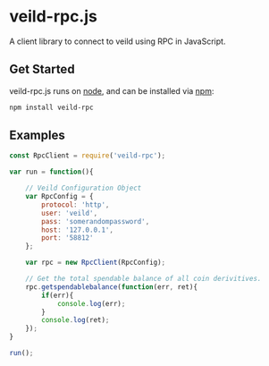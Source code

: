 veild-rpc.js
===============
A client library to connect to veild using RPC in JavaScript.

## Get Started

veild-rpc.js runs on [node](http://nodejs.org/), and can be installed via [npm](https://npmjs.org/):

```bash
npm install veild-rpc
```

## Examples

```javascript
const RpcClient = require('veild-rpc');

var run = function(){

    // Veild Configuration Object
    var RpcConfig = {
        protocol: 'http',
        user: 'veild',
        pass: 'somerandompassword',
        host: '127.0.0.1',
        port: '58812'
    };

    var rpc = new RpcClient(RpcConfig);

    // Get the total spendable balance of all coin derivitives.
    rpc.getspendablebalance(function(err, ret){
        if(err){
            console.log(err);
        }
        console.log(ret);
    });
}

run();
```


